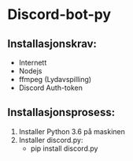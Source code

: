 # Discord-bot-py

## Installasjonskrav:  
* Internett  
* Nodejs  
* ffmpeg (Lydavspilling)  
* Discord Auth-token

## Installasjonsprosess:
1. Installer Python 3.6 på maskinen
2. Installer discord.py:
   - pip install discord.py
